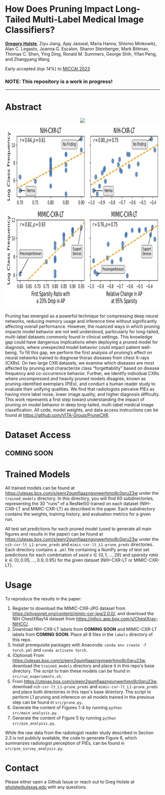 # How Does Pruning Impact Long-Tailed Multi-Label Medical Image Classifiers?

[**Gregory Holste**](https://gholste.me), Ziyu Jiang, Ajay Jaiswal, Maria Hanna, Shlomo Minkowitz, Alan C. Legasto, Joanna G. Escalon, Sharon Steinberger, Mark Bittman, Thomas C. Shen, Ying Ding, Ronald M. Summers, George Shih, Yifan Peng, and Zhangyang Wang

Early accepted (*top 14%*) to [MICCAI 2023](https://conferences.miccai.org/2023/en/)

### NOTE: This repository is a work in progress! ###

-----

# Abstract

<p align=center>
    <img src=figs/.png height=600> <img src=figs/class_prune_correlations.png height=600>
</p>

Pruning has emerged as a powerful technique for compressing deep neural networks, reducing memory usage and inference time without significantly affecting overall performance. However, the nuanced ways in which pruning impacts model behavior are not well understood, particularly for long-tailed, multi-label datasets commonly found in clinical settings. This knowledge gap could have dangerous implications when deploying a pruned model for diagnosis, where unexpected model behavior could impact patient well-being. To fill this gap, we perform the first analysis of pruning’s effect on neural networks trained to diagnose thorax diseases from chest X-rays (CXRs). On two large CXR datasets, we examine which diseases are most affected by pruning and characterize class “forgettability” based on disease frequency and co-occurrence behavior. Further, we identify individual CXRs where uncompressed and heavily pruned models disagree, known as pruning-identified exemplars (PIEs), and conduct a human reader study to evaluate their unifying qualities. We find that radiologists perceive PIEs as having more label noise, lower image quality, and higher diagnosis difficulty. This work represents a first step toward understanding the impact of pruning on model behavior in deep long-tailed, multi-label medical image classification. All code, model weights, and data access instructions can be found at https://github.com/VITA-Group/PruneCXR.

# Dataset Access

## COMING SOON ##

# Trained Models

All trained models can be found at https://utexas.box.com/s/eenr2gumfjaazngvnwerhmo9c0qru23w under the `trained_models` directory. In this directory, you will find 60 subdirectories, representing the 30 "runs" of a ResNet50 trained on each dataset (NIH-CXR-LT and MIMIC-CXR-LT) as described in the paper. Each subdirectory contains the weights, training history, and evaluation metrics for a given run.

All test set predictions for each pruned model (used to generate all main figures and results in the paper) can be found at https://utexas.box.com/s/eenr2gumfjaazngvnwerhmo9c0qru23w under the `nih-cxr-lt_L1-prune_preds` and `mimic-cxr-lt_L1-prune_preds` directories. Each directory contains a `.pkl` file containing a NumPy array of test set predictions for each combination of *seed* $s \in \{0, 1, \dots, 29\}$ and *sparsity ratio* $k \in \{0, 0.05, \dots, 0.9, 0.95\}$ for the given dataset (NIH-CXR-LT or MIMIC-CXR-LT).

# Usage

To reproduce the results in the paper:

1. Register to download the MIMIC-CXR-JPG dataset from https://physionet.org/content/mimic-cxr-jpg/2.0.0/, and download the NIH ChestXRay14 dataset from https://nihcc.app.box.com/v/ChestXray-NIHCC/.
2. Download NIH-CXR-LT labels from **COMING SOON** and MIMIC-CXR-LT labels from **COMING SOON**. Place all 6 files in the `labels` directory of this repo.
3. Install prerequisite packages with Anaconda: `conda env create -f torch.yml` and `conda activate torch`.
4. (Optional) From https://utexas.box.com/s/eenr2gumfjaazngvnwerhmo9c0qru23w, download the `trained_models` directory and place it in this repo's base directory. The script to train these models can be found in `src/run_experiments.sh`. 
5. From https://utexas.box.com/s/eenr2gumfjaazngvnwerhmo9c0qru23w, download `nih-cxr-lt_L1-prune_preds` and `mimic-cxr-lt_L1-prune_preds` and place both directories in this repo's base directory. The script to perform L1 pruning and inference on all models trained in the previous step can be found in `src/prune.py`.
6. Generate the content of Figures 1-4 by running `python src/main_analysis.py`.
7. Generate the content of Figure 5 by running `python src/pie_analysis.py`.

While the raw data from the radiologist reader study described in Section 2.3 is not publicly available, the code to generate Figure 6, which summarizes radiologist perception of PIEs, can be found in `src/pie_survey_analysis.py`. 

# Contact

Please either open a Github Issue or reach out to Greg Holste at [gholste@utexas.edu](mailto:gholste@utexas.edu) with any questions.